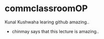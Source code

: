 # commclassroomOP

Kunal Kushwaha learing github amazing..
- chinmay says that this lecture is amazing..
